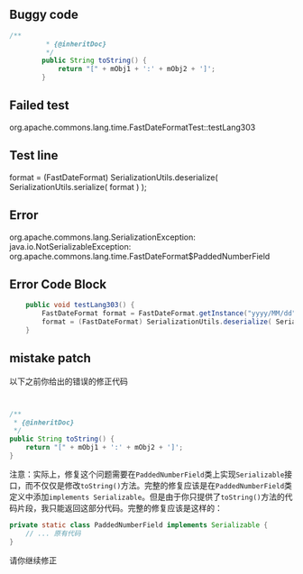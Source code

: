 ## Buggy code
```java
/**
         * {@inheritDoc}
         */
        public String toString() {
            return "[" + mObj1 + ':' + mObj2 + ']';
        }
```

## Failed test
org.apache.commons.lang.time.FastDateFormatTest::testLang303

## Test line
format = (FastDateFormat) SerializationUtils.deserialize( SerializationUtils.serialize( format ) );

## Error
org.apache.commons.lang.SerializationException: java.io.NotSerializableException: org.apache.commons.lang.time.FastDateFormat$PaddedNumberField

## Error Code Block
```java
    public void testLang303() {
        FastDateFormat format = FastDateFormat.getInstance("yyyy/MM/dd");
        format = (FastDateFormat) SerializationUtils.deserialize( SerializationUtils.serialize( format ) );
    }
```

## mistake patch
以下之前你给出的错误的修正代码
```java


/**
 * {@inheritDoc}
 */
public String toString() {
    return "[" + mObj1 + ':' + mObj2 + ']';
}
```

注意：实际上，修复这个问题需要在`PaddedNumberField`类上实现`Serializable`接口，而不仅仅是修改`toString()`方法。完整的修复应该是在`PaddedNumberField`类定义中添加`implements Serializable`。但是由于你只提供了`toString()`方法的代码片段，我只能返回这部分代码。完整的修复应该是这样的：

```java
private static class PaddedNumberField implements Serializable {
    // ... 原有代码
}

```
请你继续修正